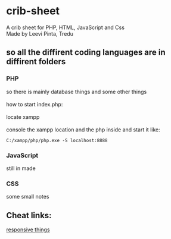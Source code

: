 # crib-sheet
A crib sheet for PHP, HTML, JavaScript and Css
<br>
Made by Leevi Pinta, Tredu

## so all the diffirent coding languages are in diffirent folders

### PHP

so there is mainly database things and some other things
<br>
<br>
how to start index.php:
<br>
<br>
locate xampp
<br>
<br>
console the xampp location and the php inside and start it like:
<br>
```
C:/xampp/php/php.exe -S localhost:8888
```
### JavaScript

still in made

### CSS

some small notes

## Cheat links:

[responsive things](https://www.codecademy.com/learn/fscj-22-making-a-website-responsive/modules/wdcp-22-layout-with-flexbox-8a62abed-21fe-442a-8d4d-2b84f3d4ee3a/cheatsheet)
